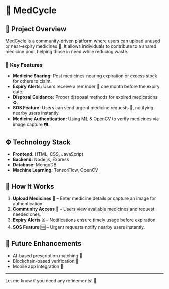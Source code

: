 # 🌿 MedCycle  

## 📌 Project Overview  
MedCycle is a community-driven platform where users can upload unused or near-expiry medicines 🏥. It allows individuals to contribute to a shared medicine pool, helping those in need while reducing waste.  

### 🔹 Key Features  
- **Medicine Sharing:** Post medicines nearing expiration or excess stock for others to claim.  
- **Expiry Alerts:** Users receive a reminder 📅 one month before the expiry date.  
- **Disposal Guidance:** Proper disposal methods for expired medications ♻️.  
- **SOS Feature:** Users can send urgent medicine requests 🚨, notifying nearby users instantly.  
- **Medicine Authentication:** Using ML & OpenCV to verify medicines via image capture 📷.  

## ⚙️ Technology Stack  
- **Frontend:** HTML, CSS, JavaScript  
- **Backend:** Node.js, Express  
- **Database:** MongoDB  
- **Machine Learning:** TensorFlow, OpenCV  

## 🚀 How It Works  
1. **Upload Medicines** 📝 – Enter medicine details or capture an image for authentication.  
2. **Community Access** 🤝 – Users view available medicines and request needed ones.  
3. **Expiry Alerts** ⏳ – Notifications ensure timely usage before expiration.  
4. **SOS Feature** 🆘 – Urgent requests notify nearby users instantly.  

## 🎯 Future Enhancements  
- AI-based prescription matching 🧠  
- Blockchain-based verification 🔗  
- Mobile app integration 📱  

---

Let me know if you need any refinements! 🚀
